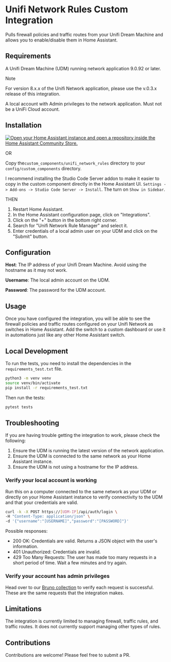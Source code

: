 # Unifi Network Rules Custom Integration

Pulls firewall policies and traffic routes from your Unifi Dream Machine and allows you to enable/disable them in Home Assistant.

## Requirements

A Unifi Dream Machine (UDM) running network application 9.0.92 or later.

> [!NOTE]
> For version 8.x.x of the Unifi Network application, please use the v.0.3.x release of this integration.

A local account with Admin privileges to the network application. Must not be a UniFi Cloud account.

## Installation

[![Open your Home Assistant instance and open a repository inside the Home Assistant Community Store.](https://my.home-assistant.io/badges/hacs_repository.svg)](https://my.home-assistant.io/redirect/hacs_repository/?owner=sirkirby&repository=unifi-network-rules&category=integration)

OR

Copy the`custom_components/unifi_network_rules` directory to your `config/custom_components` directory.

I recommend installing the Studio Code Server addon to make it easier to copy in the custom component directly in the Home Assistant UI. `Settings -> Add-ons -> Studio Code Server -> Install`. The turn on `Show in Sidebar`.

THEN

1. Restart Home Assistant.
2. In the Home Assistant configuration page, click on "Integrations".
3. Click on the "+" button in the bottom right corner.
4. Search for "Unifi Network Rule Manager" and select it.
5. Enter credentials of a local admin user on your UDM and click on the "Submit" button.

## Configuration

**Host**: The IP address of your Unifi Dream Machine. Avoid using the hostname as it may not work.

**Username**: The local admin account on the UDM.

**Password**: The password for the UDM account.

## Usage

Once you have configured the integration, you will be able to see the firewall policies and traffic routes configured on your Unifi Network as switches in Home Assistant. Add the switch to a custom dashboard or use it in automations just like any other Home Assistant switch.

## Local Development

To run the tests, you need to install the dependencies in the `requirements_test.txt` file.

```bash
python3 -m venv venv
source venv/bin/activate
pip install -r requirements_test.txt
```

Then run the tests:

```bash
pytest tests
```

## Troubleshooting

If you are having trouble getting the integration to work, please check the following:

1. Ensure the UDM is running the latest version of the network application.
2. Ensure the UDM is connected to the same network as your Home Assistant instance.
3. Ensure the UDM is not using a hostname for the IP address.

### Verify your local account is working

Run this on a computer connected to the same network as your UDM or directly on your Home Assistant instance to verify connectivity to the UDM and that your credentials are valid.

```bash
curl -k -X POST https://[UDM-IP]/api/auth/login \
-H "Content-Type: application/json" \
-d '{"username":"[USERNAME]","password":"[PASSWORD]"}' 
```

Possible responses:

- 200 OK: Credentials are valid. Returns a JSON object with the user's information.
- 401 Unauthorized: Credentials are invalid.
- 429 Too Many Requests: The user has made too many requests in a short period of time. Wait a few minutes and try again.

### Verify your account has admin privileges

Head over to our [Bruno collection](https://github.com/sirkirby/bruno-udm-api) to verify each request is successful. These are the same requests that the integration makes.

## Limitations

The integration is currently limited to managing firewall, traffic rules, and traffic routes. It does not currently support managing other types of rules.

## Contributions

Contributions are welcome! Please feel free to submit a PR.
